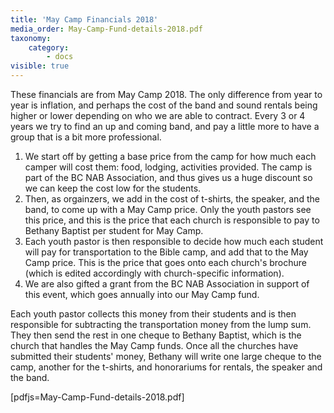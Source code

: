 ```yaml
---
title: 'May Camp Financials 2018'
media_order: May-Camp-Fund-details-2018.pdf
taxonomy:
    category:
        - docs
visible: true
---
```


These financials are from May Camp 2018. The only difference from year to year is inflation, and perhaps the cost of the band and sound rentals being higher or lower depending on who we are able to contract. Every 3 or 4 years we try to find an up and coming band, and pay a little more to have a group that is a bit more professional. 

1) We start off by getting a base price from the camp for how much each camper will cost them: food, lodging, activities provided. The camp is part of the BC NAB Association, and thus gives us a huge discount so we can keep the cost low for the students.
2) Then, as orgainzers, we add in the cost of t-shirts, the speaker, and the band, to come up with a May Camp price. Only the youth pastors see this price, and this is the price that each church is responsible to pay to Bethany Baptist per student for May Camp.
3) Each youth pastor is then responsible to decide how much each student will pay for transportation to the Bible camp, and add that to the May Camp price. This is the price that goes onto each church's brochure (which is edited accordingly with church-specific information). 
4) We are also gifted a grant from the BC NAB Association in support of this event, which goes annually into our May Camp fund.

Each youth pastor collects this money from their students and is then responsible for subtracting the transportation money from the lump sum. They then send the rest in one cheque to Bethany Baptist, which is the church that handles the May Camp funds. Once all the churches have submitted their students' money, Bethany will write one large cheque to the camp, another for the t-shirts, and honorariums for rentals, the speaker and the band. 

[pdfjs=May-Camp-Fund-details-2018.pdf]